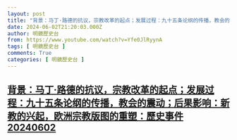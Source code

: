 ```yaml
---
layout: post
title: "背景：马丁·路德的抗议，宗教改革的起点；发展过程：九十五条论纲的传播，教会的震动；后果影响：新教的兴起，欧洲宗教版图的重塑：歷史事件20240602"
date: 2024-06-02T21:20:03.000Z
author: 明鏡歷史台
from: https://www.youtube.com/watch?v=Yfe0JlRyynA
tags: [ 明鏡歷史台 ]
comments: True
categories: [ 明鏡歷史台 ]
---
```

<!--1717363203000-->
[背景：马丁·路德的抗议，宗教改革的起点；发展过程：九十五条论纲的传播，教会的震动；后果影响：新教的兴起，欧洲宗教版图的重塑：歷史事件20240602](https://www.youtube.com/watch?v=Yfe0JlRyynA)
------

<div>

</div>
